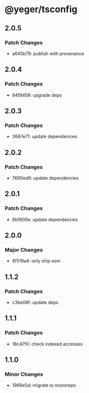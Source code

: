 # @yeger/tsconfig

## 2.0.5

### Patch Changes

- a645b79: publish with provenance

## 2.0.4

### Patch Changes

- 94f9458: upgrade deps

## 2.0.3

### Patch Changes

- 3687e71: update dependencies

## 2.0.2

### Patch Changes

- 7690ed8: update dependencies

## 2.0.1

### Patch Changes

- 6b1600e: update dependencies

## 2.0.0

### Major Changes

- 8f519a4: only ship esm

## 1.1.2

### Patch Changes

- c3be08f: update deps

## 1.1.1

### Patch Changes

- 18c47f0: check indexed accesses

## 1.1.0

### Minor Changes

- 1968e5d: migrate to monorepo

